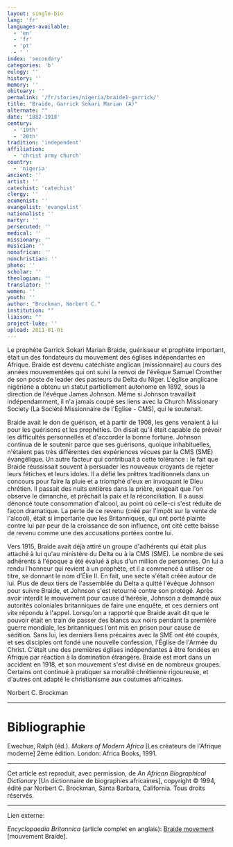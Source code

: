 ```yaml
---
layout: single-bio
lang: 'fr'
languages-available:
  - 'en'
  - 'fr'
  - 'pt'
  - ' '
index: 'secondary'
categories: 'b'
eulogy: ''
history: ''
memory: ''
obituary: ''
permalink: '/fr/stories/nigeria/braide1-garrick/'
title: "Braide, Garrick Sokari Marian (A)"
alternate: ""
date: '1882-1918'
century:
  - '19th'
  - '20th'
tradition: 'independent'
affiliation:
  - 'christ army church'
country:
  - 'nigeria'
ancient: ''
artist: ''
catechist: 'catechist'
clergy: ''
ecumenist: ''
evangelist: 'evangelist'
nationalist: ''
martyr: ''
persecuted: ''
medical: ''
missionary: ''
musician: ''
nonafrican: ''
nonchristian: ''
photo: ''
scholar: ''
theologian: ''
translator: ''
women: ''
youth: ''
author: "Brockman, Norbert C."
institution: ""
liaison: ""
project-luke: ''
upload: 2011-01-01
---
```




Le prophète Garrick Sokari Marian Braide, guérisseur et prophète important, était un des fondateurs du mouvement des églises indépendantes en Afrique. Braide est devenu catéchiste anglican (missionnaire) au cours des années mouvementées qui ont suivi la renvoi de l'évêque Samuel Crowther de son poste de leader des pasteurs du Delta du Niger. L'église anglicane nigériane a obtenu un statut partiellement autonome en 1892, sous la direction de l'évêque James Johnson. Même si Johnson travaillait indépendamment, il n'a jamais coupé ses liens avec la Church Missionary Society (La Société Missionnaire de l'Église - CMS), qui le soutenait.

Braide avait le don de guérison, et à partir de 1908, les gens venaient à lui pour les guérisons et les prophéties. On disait qu'il était capable de prévoir les difficultés personnelles et d'accorder la bonne fortune. Johnson continua de le soutenir parce que ses guérisons, quoique inhabituelles, n'étaient pas très différentes des expériences vécues par la CMS (SME) évangélique. Un autre facteur qui contribuait à cette tolérance : le fait que Braide réussissait souvent à persuader les nouveaux croyants de rejeter leurs fétiches et leurs idoles. Il a défié les prêtres traditionnels dans un concours pour faire la pluie et a triomphé d'eux en invoquant le Dieu chrétien. Il passait des nuits entières dans la prière, exigeait que l'on observe le dimanche, et prêchait la paix et la réconciliation. Il a aussi dénoncé toute consommation d'alcool, au point où celle-ci s'est réduite de façon dramatique. La perte de ce revenu (créé par l'impôt sur la vente de l'alcool), était si importante que les Britanniques, qui ont porté plainte contre lui par peur de la croissance de son influence, ont cité cette baisse de revenu comme une des accusations portées contre lui.

Vers 1915, Braide avait déjà attiré un groupe d'adhérents qui était plus attaché à lui qu'au ministère du Delta ou à la CMS (SME). Le nombre de ses adhérents à l'époque a été évalué à plus d'un million de personnes. On lui a rendu l'honneur qui revient à un prophète, et il a commencé à utiliser ce titre, se donnant le nom d'Élie II. En fait, une secte s'était créée autour de lui. Plus de deux tiers de l'assemblée du Delta a quitté l'évêque Johnson pour suivre Braide, et Johnson s'est retourné contre son protégé. Après avoir interdit le mouvement pour cause d'hérésie, Johnson a demandé aux autorités coloniales britanniques de faire une enquête, et ces derniers ont vite répondu à l'appel. Lorsqu'on a rapporté que Braide avait dit que le pouvoir était en train de passer des blancs aux noirs pendant la première guerre mondiale, les britanniques l'ont mis en prison pour cause de sédition. Sans lui, les derniers liens précaires avec la SME ont été coupés, et ses disciples ont fondé une nouvelle confession, l'Église de l'Armée du Christ. C'était une des premières églises indépendantes à être fondées en Afrique par réaction à la domination étrangère. Braide est mort dans un accident en 1918, et son mouvement s'est divisé en de nombreux groupes. Certains ont continué à pratiquer sa moralité chrétienne rigoureuse, et d'autres ont adapté le christianisme aux coutumes africaines.

Norbert C. Brockman

---

# Bibliographie

Ewechue, Ralph (éd.). *Makers of Modern Africa* [Les créateurs de l'Afrique moderne] 2ème édition. London: Africa Books, 1991.

---

Cet article est reproduit, avec permission, de *An African Biographical Dictionary* [Un dictionnaire de biographies africaines], copyright © 1994, édité par Norbert C. Brockman, Santa Barbara, California. Tous droits réservés.

---

Lien externe:

*Encyclopaedia Britannica* (article complet en anglais): [Braide movement](http://www.britannica.com/EBchecked/topic/77243/Braid-movement) [mouvement Braide].
